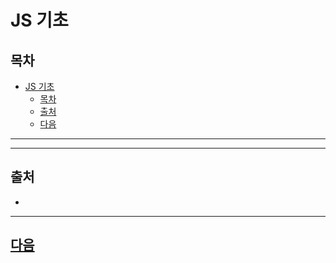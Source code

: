 # JS 기초

## 목차
- [JS 기초](#js-기초)
  - [목차](#목차)
  - [출처](#출처)
  - [다음](#다음)

---


---
## 출처
 - 
---
## [다음](./07_CSharp_기초.md)